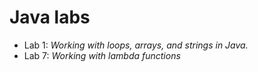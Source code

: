 # Java labs

- Lab 1: *Working with loops, arrays, and strings in Java.*
- Lab 7: *Working with lambda functions*